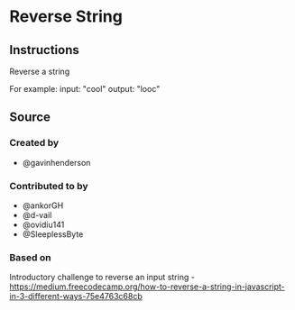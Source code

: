# Reverse String

## Instructions

Reverse a string

For example:
input: "cool"
output: "looc"

## Source

### Created by

- @gavinhenderson

### Contributed to by

- @ankorGH
- @d-vail
- @ovidiu141
- @SleeplessByte

### Based on

Introductory challenge to reverse an input string - https://medium.freecodecamp.org/how-to-reverse-a-string-in-javascript-in-3-different-ways-75e4763c68cb
